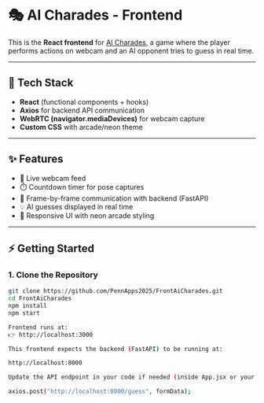 # 🎭 AI Charades - Frontend

This is the **React frontend** for [AI Charades](#), a game where the player performs actions on webcam and an AI opponent tries to guess in real time.

---

## 🚀 Tech Stack
- **React** (functional components + hooks)
- **Axios** for backend API communication
- **WebRTC (navigator.mediaDevices)** for webcam capture
- **Custom CSS** with arcade/neon theme

---

## ✨ Features
- 🎥 Live webcam feed
- ⏱️ Countdown timer for pose captures
- 📡 Frame-by-frame communication with backend (FastAPI)
- 💡 AI guesses displayed in real time
- 🎨 Responsive UI with neon arcade styling

---

## ⚡ Getting Started

### 1. Clone the Repository
```bash
git clone https://github.com/PennApps2025/FrontAiCharades.git
cd FrontAiCharades
npm install
npm start

Frontend runs at:
👉 http://localhost:3000

This frontend expects the backend (FastAPI) to be running at:

http://localhost:8000

Update the API endpoint in your code if needed (inside App.jsx or your API service file):

axios.post("http://localhost:8000/guess", formData);
